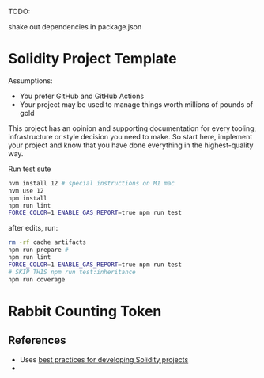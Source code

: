 TODO: 

shake out dependencies in package.json

# Solidity Project Template

Assumptions:

- You prefer GitHub and GitHub Actions
- Your project may be used to manage things worth millions of pounds of gold

This project has an opinion and supporting documentation for every tooling, infrastructure or style decision you need to make. So start here, implement your project and know that you have done everything in the highest-quality way.




Run test sute

```sh
nvm install 12 # special instructions on M1 mac
nvm use 12
npm install
npm run lint
FORCE_COLOR=1 ENABLE_GAS_REPORT=true npm run test
```

after edits, run:

```sh
rm -rf cache artifacts
npm run prepare # 
npm run lint
FORCE_COLOR=1 ENABLE_GAS_REPORT=true npm run test
# SKIP THIS npm run test:inheritance
npm run coverage
```

# Rabbit Counting Token

## References

- Uses [best practices for developing Solidity projects](https://github.com/fulldecent/solidity-template)
- 